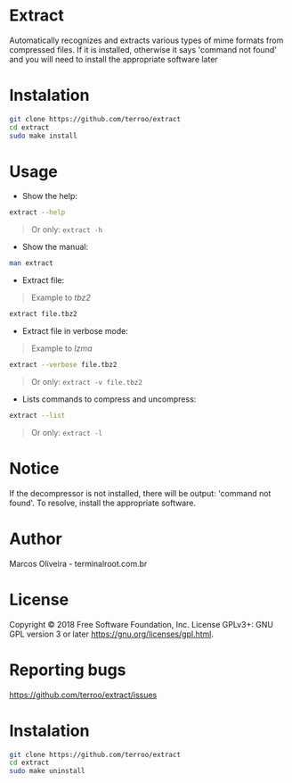 # Extract
Automatically recognizes and extracts various types of mime formats from compressed files. If it is installed, otherwise it says 'command not found' and you will need to install the appropriate software later

# Instalation
```sh
git clone https://github.com/terroo/extract
cd extract
sudo make install
```

# Usage
- Show the help:
```sh
extract --help
```
> Or only: `extract -h`

- Show the manual:
```sh
man extract
```

- Extract file:
> Example to *tbz2*
```sh
extract file.tbz2
```

- Extract file in verbose mode:
> Example to *lzma*
```sh
extract --verbose file.tbz2
```
> Or only: `extract -v file.tbz2`

- Lists commands to compress and uncompress:
```sh
extract --list
```
> Or only: `extract -l`

# Notice
If the decompressor is not installed, there will be output: 'command not found'. To resolve, install the appropriate software.

# Author
Marcos Oliveira - terminalroot.com.br

# License
Copyright © 2018 Free Software Foundation, Inc.
License GPLv3+: GNU GPL version 3 or later <https://gnu.org/licenses/gpl.html>.

# Reporting bugs
<https://github.com/terroo/extract/issues>

# Instalation
```sh
git clone https://github.com/terroo/extract
cd extract
sudo make uninstall
```
